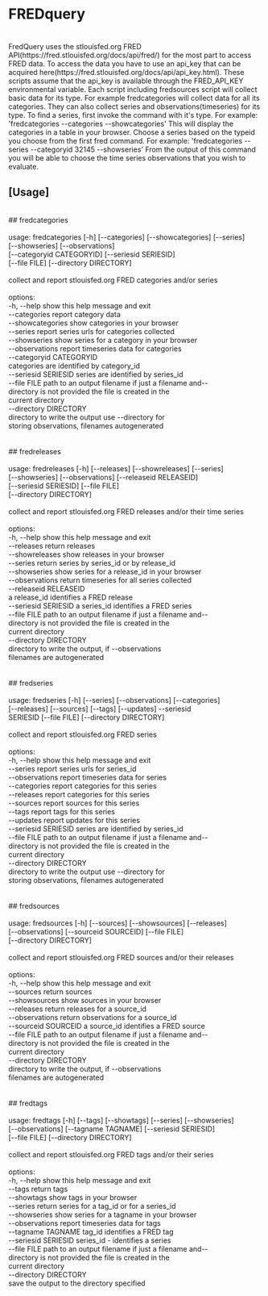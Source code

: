 
# FREDquery
#

<p>
FredQuery uses the stlouisfed.org FRED
API(https://fred.stlouisfed.org/docs/api/fred/) for the most part to
access FRED data. To access the data you have to use an api_key that can
be acquired here(https://fred.stlouisfed.org/docs/api/api_key.html).
These scripts assume that the api_key is available through the FRED_API_KEY
environmental variable. Each script including fredsources
script will collect basic data for its type. For example
fredcategories will collect data for all its categories. They can
also collect series and observations(timeseries) for its type.
</p〉
<p>
To find a series, first invoke the command with it's type. For example:
    'fredcategories --categories --showcategories'
This will display the categories in a table in your browser. Choose a
series based on the typeid you choose from the first fred command. For
example:
    'fredcategories --series --categoryid 32145 --showseries'
From the output of this command you will be able to choose the time
series observations that you wish to evaluate.
</p>


## [Usage]


<br/>
## fredcategories<br/>
<br/>
usage: fredcategories [-h] [--categories] [--showcategories] [--series]<br/>
                         [--showseries] [--observations]<br/>
                         [--categoryid CATEGORYID] [--seriesid SERIESID]<br/>
                         [--file FILE] [--directory DIRECTORY]<br/>
<br/>
collect and report stlouisfed.org FRED categories and/or series<br/>
<br/>
options:<br/>
  -h, --help            show this help message and exit<br/>
  --categories          report category data<br/>
  --showcategories      show categories in your browser<br/>
  --series              report series urls for categories collected<br/>
  --showseries          show series for a category in your browser<br/>
  --observations        report timeseries data for categories<br/>
  --categoryid CATEGORYID<br/>
                        categories are identified by category_id<br/>
  --seriesid SERIESID   series are identified by series_id<br/>
  --file FILE           path to an output filename if just a filename and--<br/>
                        directory is not provided the file is created in the<br/>
                        current directory<br/>
  --directory DIRECTORY<br/>
                        directory to write the output use --directory for<br/>
                        storing observations, filenames autogenerated<br/>
<br/>
<br/>
## fredreleases<br/>
<br/>
usage: fredreleases [-h] [--releases] [--showreleases] [--series]<br/>
                       [--showseries] [--observations] [--releaseid RELEASEID]<br/>
                       [--seriesid SERIESID] [--file FILE]<br/>
                       [--directory DIRECTORY]<br/>
<br/>
collect and report stlouisfed.org FRED releases and/or their time series<br/>
<br/>
options:<br/>
  -h, --help            show this help message and exit<br/>
  --releases            return releases<br/>
  --showreleases        show releases in your browser<br/>
  --series              return series by series_id or by release_id<br/>
  --showseries          show series for a release_id in your browser<br/>
  --observations        return timeseries for all series collected<br/>
  --releaseid RELEASEID<br/>
                        a release_id identifies a FRED release<br/>
  --seriesid SERIESID   a series_id identifies a FRED series<br/>
  --file FILE           path to an output filename if just a filename and--<br/>
                        directory is not provided the file is created in the<br/>
                        current directory<br/>
  --directory DIRECTORY<br/>
                        directory to write the output, if --observations<br/>
                        filenames are autogenerated<br/>
<br/>
<br/>
## fredseries<br/>
<br/>
usage: fredseries [-h] [--series] [--observations] [--categories]<br/>
                     [--releases] [--sources] [--tags] [--updates] --seriesid<br/>
                     SERIESID [--file FILE] [--directory DIRECTORY]<br/>
<br/>
collect and report stlouisfed.org FRED series<br/>
<br/>
options:<br/>
  -h, --help            show this help message and exit<br/>
  --series              report series urls for series_id<br/>
  --observations        report timeseries data for series<br/>
  --categories          report categories for this series<br/>
  --releases            report categories for this series<br/>
  --sources             report sources for this series<br/>
  --tags                report tags for this series<br/>
  --updates             report updates for this series<br/>
  --seriesid SERIESID   series are identified by series_id<br/>
  --file FILE           path to an output filename if just a filename and--<br/>
                        directory is not provided the file is created in the<br/>
                        current directory<br/>
  --directory DIRECTORY<br/>
                        directory to write the output use --directory for<br/>
                        storing observations, filenames autogenerated<br/>
<br/>
<br/>
## fredsources<br/>
<br/>
usage: fredsources [-h] [--sources] [--showsources] [--releases]<br/>
                      [--observations] [--sourceid SOURCEID] [--file FILE]<br/>
                      [--directory DIRECTORY]<br/>
<br/>
collect and report stlouisfed.org FRED sources and/or their releases<br/>
<br/>
options:<br/>
  -h, --help            show this help message and exit<br/>
  --sources             return sources<br/>
  --showsources         show sources in your browser<br/>
  --releases            return releases for a source_id<br/>
  --observations        return observations for a source_id<br/>
  --sourceid SOURCEID   a source_id identifies a FRED source<br/>
  --file FILE           path to an output filename if just a filename and--<br/>
                        directory is not provided the file is created in the<br/>
                        current directory<br/>
  --directory DIRECTORY<br/>
                        directory to write the output, if --observations<br/>
                        filenames are autogenerated<br/>
<br/>
<br/>
## fredtags<br/>
<br/>
usage: fredtags [-h] [--tags] [--showtags] [--series] [--showseries]<br/>
                   [--observations] [--tagname TAGNAME] [--seriesid SERIESID]<br/>
                   [--file FILE] [--directory DIRECTORY]<br/>
<br/>
collect and report stlouisfed.org FRED tags and/or their series<br/>
<br/>
options:<br/>
  -h, --help            show this help message and exit<br/>
  --tags                return tags<br/>
  --showtags            show tags in your browser<br/>
  --series              return series for a tag_id or for a series_id<br/>
  --showseries          show series for a tagname in your browser<br/>
  --observations        report timeseries data for tags<br/>
  --tagname TAGNAME     tag_id identifies a FRED tag<br/>
  --seriesid SERIESID   series_id - identifies a series<br/>
  --file FILE           path to an output filename if just a filename and--<br/>
                        directory is not provided the file is created in the<br/>
                        current directory<br/>
  --directory DIRECTORY<br/>
                        save the output to the directory specified<br/>
<br/>
